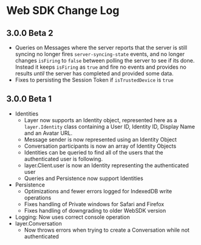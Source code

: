 # Web SDK Change Log

## 3.0.0 Beta 2

* Queries on Messages where the server reports that the server is still syncing no longer fires `server-syncing-state` events, and no longer
  changes `isFiring` to `false` between polling the server to see if its done.  Instead it keeps `isFiring` as `true` and fire no events and
  provides no results _until_ the server has completed and provided some data.
* Fixes to persisting the Session Token if `isTrustedDevice` is `true`

## 3.0.0 Beta 1

* Identities
  * Layer now supports an Identity object, represented here as a `layer.Identity` class containing a User ID, Identity ID, Display Name and an Avatar URL.
  * Message sender is now represented using an Identity Object
  * Conversation participants is now an array of Identity Objects
  * Identities can be queried to find all of the users that the authenticated user is following.
  * layer.Client.user is now an Identity representing the authenticated user
  * Queries and Persistence now support Identities
* Persistence
  * Optimizations and fewer errors logged for IndexedDB write operations
  * Fixes handling of Private windows for Safari and Firefox
  * Fixes handling of downgrading to older WebSDK version
* Logging: Now uses correct console operation
* layer.Conversation
  * Now throws errors when trying to create a Conversation while not authenticated